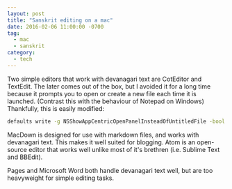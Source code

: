 ```yaml
---
layout: post
title: "Sanskrit editing on a mac"
date: 2016-02-06 11:00:00 -0700
tag:
  - mac
  - sanskrit
category:
  - tech
---
```


Two simple editors that work with devanagari text are
CotEditor and TextEdit. The later comes out of the box, but I avoided
it for a long time because <!--more-->
it prompts you to open or create a new file
each time it is launched. (Contrast this with the behaviour of Notepad
on Windows) Thankfully, this is easily modified:

~~~ bash
defaults write -g NSShowAppCentricOpenPanelInsteadOfUntitledFile -bool false
~~~

MacDown is designed for use with markdown files, and works with devanagari
text. This makes it well suited for blogging. Atom is an open-source editor
that works well unlike most of it's brethren (i.e. Sublime Text and BBEdit).

Pages and Microsoft Word both handle devanagari text well, but are too
heavyweight for simple editing tasks.
